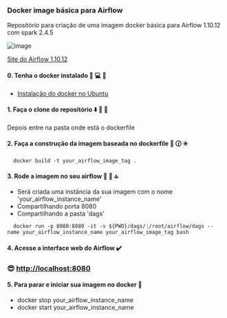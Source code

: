 ### Docker image básica para Airflow
Repositório para criação de uma imagem docker básica para Airflow 1.10.12 com spark 2.4.5

![image](https://user-images.githubusercontent.com/36852812/170047093-1aaacbe9-0d00-4cab-a4c4-79e0633c0f0a.png)

[Site do Airflow 1.10.12](https://airflow.apache.org/docs/apache-airflow/1.10.12/)

#### 0. Tenha o docker instalado :wrench: :computer: :electric_plug:
- [Instalação do docker no Ubuntu](https://www.digitalocean.com/community/tutorials/how-to-install-and-use-docker-on-ubuntu-20-04-pt)
#### 1. Faça o clone do repositório  :arrow_down: :floppy_disk: :eyes:
Depois entre na pasta onde está o dockerfile
#### 2. Faça a construção da imagem baseada no dockerfile :construction_worker: :clock130: :eight_spoked_asterisk:
```
  docker build -t your_airflow_image_tag .
```
#### 3. Rode a imagem no seu airflow :runner: :runner: :top:
- Será criada uma instância da sua imagem com o nome 'your_airflow_instance_name'
- Compartilhando porta 8080
- Compartilhando a pasta 'dags'
```
  docker run -p 8080:8080 -it -v ${PWD}/dags/:/root/airflow/dags --name your_airflow_instance_name your_airflow_image_tag bash
```
#### 4. Acesse a interface web do Airflow :heavy_check_mark:   
### :sunglasses: [http://localhost:8080](http://localhost:8080) 

#### 5. Para parar e iniciar sua imagem no docker :star2:
- docker stop your_airflow_instance_name
- docker start your_airflow_instance_name
